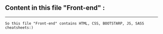 ## Content in this file "Front-end" :
-----

    So this file "Front-end" contains HTML, CSS, BOOTSTARP, JS, SASS cheatsheets:)